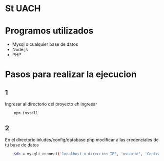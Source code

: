 # St UACH
# Programos utilizados
- Mysql o cualquier base de datos
- Node.js
- PHP
# Pasos para realizar la ejecucion

## 1
Ingresar al directorio del proyecto eh ingresar 
```
    npm install
```

## 2 
En el directorio inludes/config/database.php modificar a las credenciales de tu base de datos

```bash
    $db = mysqli_connect('localhost o direccion IP', 'usuario', 'Contraseña', 'nombres_base_de_datos');
```

